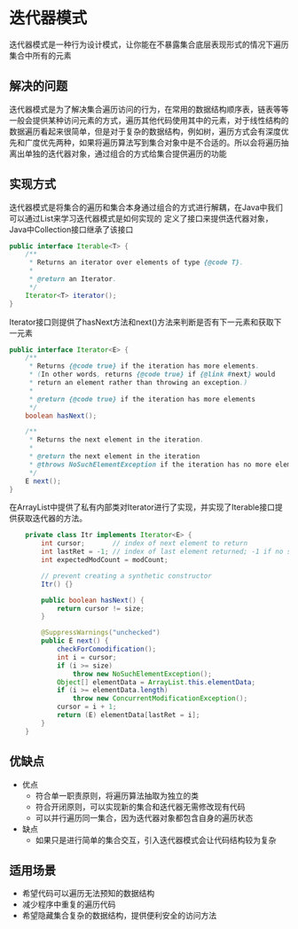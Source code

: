 # 迭代器模式
迭代器模式是一种行为设计模式，让你能在不暴露集合底层表现形式的情况下遍历集合中所有的元素
## 解决的问题
迭代器模式是为了解决集合遍历访问的行为，在常用的数据结构顺序表，链表等等一般会提供某种访问元素的方式，遍历其他代码使用其中的元素，对于线性结构的数据遍历看起来很简单，但是对于复杂的数据结构，例如树，遍历方式会有深度优先和广度优先两种，如果将遍历算法写到集合对象中是不合适的。所以会将遍历抽离出单独的迭代器对象，通过组合的方式给集合提供遍历的功能
## 实现方式
迭代器模式是将集合的遍历和集合本身通过组合的方式进行解耦，在Java中我们可以通过List来学习迭代器模式是如何实现的
定义了接口来提供迭代器对象，Java中Collection接口继承了该接口
```Java
public interface Iterable<T> {
    /**
     * Returns an iterator over elements of type {@code T}.
     *
     * @return an Iterator.
     */
    Iterator<T> iterator();
}
```
Iterator接口则提供了hasNext方法和next()方法来判断是否有下一元素和获取下一元素
```Java
public interface Iterator<E> {
    /**
     * Returns {@code true} if the iteration has more elements.
     * (In other words, returns {@code true} if {@link #next} would
     * return an element rather than throwing an exception.)
     *
     * @return {@code true} if the iteration has more elements
     */
    boolean hasNext();

    /**
     * Returns the next element in the iteration.
     *
     * @return the next element in the iteration
     * @throws NoSuchElementException if the iteration has no more elements
     */
    E next();
}
```
在ArrayList中提供了私有内部类对Iterator进行了实现，并实现了Iterable接口提供获取迭代器的方法。
```Java
    private class Itr implements Iterator<E> {
        int cursor;       // index of next element to return
        int lastRet = -1; // index of last element returned; -1 if no such
        int expectedModCount = modCount;

        // prevent creating a synthetic constructor
        Itr() {}

        public boolean hasNext() {
            return cursor != size;
        }

        @SuppressWarnings("unchecked")
        public E next() {
            checkForComodification();
            int i = cursor;
            if (i >= size)
                throw new NoSuchElementException();
            Object[] elementData = ArrayList.this.elementData;
            if (i >= elementData.length)
                throw new ConcurrentModificationException();
            cursor = i + 1;
            return (E) elementData[lastRet = i];
        }
    }
```
## 优缺点
- 优点
  - 符合单一职责原则，将遍历算法抽取为独立的类
  - 符合开闭原则，可以实现新的集合和迭代器无需修改现有代码
  - 可以并行遍历同一集合，因为迭代器对象都包含自身的遍历状态
- 缺点
  - 如果只是进行简单的集合交互，引入迭代器模式会让代码结构较为复杂

## 适用场景 
- 希望代码可以遍历无法预知的数据结构
- 减少程序中重复的遍历代码
- 希望隐藏集合复杂的数据结构，提供便利安全的访问方法
